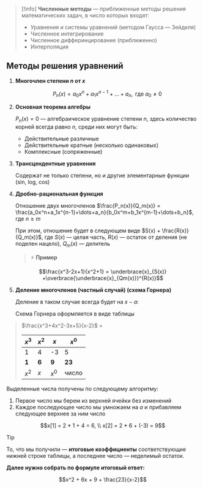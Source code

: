 > [!info]
> **Численные методы** — приближенные методы решения математических задач, в число которых входят:
> 
> - Уравнения и системы уравнений (методом Гаусса — Зейделя)
> - Численное интегрирование
> - Численное дифферинцирование (приближенно)
> - Интерполяция

## Методы решения уравнений

1. **Многочлен степени $n$ от $x$**
    
    $$P_n(x) = a_0x^n+a_1x^{n-1}+\dots+a_n,\text{ где } a_0 \neq 0$$
    
2. **Основная теорема алгебры**
    
    $P_n(x) = 0$ — алгебраическое уравнение степени $n$, здесь количество корней всегда равно $n$, среди них могут быть:
    
    - Действительные различные
    - Действительные кратные (несколько одинаковых)
    - Комплексные (сопряженные)

3. **Трансцендентные уравнения**
    
    Содержат не только степени, но и другие элементарные функции (sin, log, cos)
    
4. **Дробно-рациональная функция**
    
    Отношение двух многочленов $\frac{P_n(x)}{Q_m(x)} = \frac{a_0x^n+a_1x^{n-1}+\dots+a_n}{b_0x^m+b_1x^{m-1}+\dots+b_n}$, где $n≥m$
    
    При этом, отношение будет в следующем виде $S(x) + \frac{R(x)}{Q_m(x)}$, где $S(x)$ — целая часть, $R(x)$ — остаток от деления (не поделен нацело), $Q_m(x)$ — делитель
    
    > ⚡ **Пример**

  $$\frac{x^3-2x+1}{x^2+1} = \underbrace{x}_{S(x)} +\overbrace{\underbrace{x}_{Qm(x)}}^{R(x)}$$

5. **Деление многочленов (частный случай) (схема Горнера)**
    
    Деление в таком случае всегда будет на $x-a$:
    
    Схема Горнера оформляется в виде таблицы

  > $\frac{x^3+4x^2-3x+5}{x-2}$ =
  > 
  > $x^3$ | $x^2$ | $x$ | $x^0$
  > -- | -- | -- | --
  > 1 | 4 | -3 | 5
  > **1** | **6** | **9** | **23**
  > $x^2$ | $x$ | $x^0$ | число

Выделенные числа получены по следующему алгоритму:

  1. Первое число мы берем из верхней ячейки без изменений
  2. Каждое последующее число мы умножаем на $a$ и прибавляем следующее верхнее за ним число
    
$$x[1] = 2 * 1 + 4 = 6, \\ x[2] = 2 * 6 + (-3) = 9$$
    

> [!tip]
> То, что мы получили — **итоговые коэффициенты** соответствующие нижней строке таблицы, а последнее число — неделимый остаток. 

**Далее нужно собрать по формуле итоговый ответ:**

$$x^2 + 6x + 9 + \frac{23}{x-2}$$